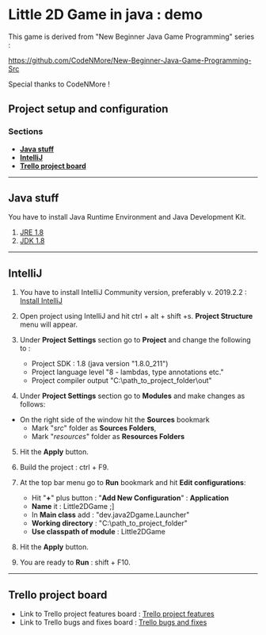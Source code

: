 # Little 2D Game in java : demo

This game is derived from "New Beginner Java Game Programming" series : 

https://github.com/CodeNMore/New-Beginner-Java-Game-Programming-Src

Special thanks to CodeNMore !

## Project setup and configuration

### Sections

- [**Java stuff**](#Installing-Java-stuff)
- [**IntelliJ**](#IntelliJ)
- [**Trello project board**](#Trello-project-board)

---

## Java stuff

You have to install Java Runtime Environment and Java Development Kit.


1. [JRE 1.8](https://www.oracle.com/technetwork/java/javase/downloads/jre8-downloads-2133155.html)
2. [JDK 1.8](https://www.oracle.com/technetwork/java/javase/downloads/jdk8-downloads-2133151.html)


---

## IntelliJ

1. You have to install IntelliJ Community version, preferably v. 2019.2.2 :
[Install IntelliJ](https://www.jetbrains.com/idea/download/#section=windows)

2. Open project using IntelliJ and hit ctrl + alt + shift +s. **Project Structure** menu will appear.

3. Under **Project Settings** section go to **Project** and change the following to : 
    - Project SDK : 1.8 (java version "1.8.0_211")
    - Project language level "8 - lambdas, type annotations etc."
    - Project compiler output "C:\path_to_project_folder\out"

4. Under **Project Settings** section go to **Modules** and make changes as follows:
- On the right side of the window hit the **Sources** bookmark
    - Mark "*src*" folder as **Sources Folders**,
    - Mark "*resources*" folder as **Resources Folders**

5. Hit the **Apply** button.

6. Build the project : ctrl + F9.

7. At the top bar menu go to **Run** bookmark and hit **Edit configurations**:
    - Hit "**+**" plus button : "**Add New Configuration**" : **Application**
    - **Name** it : Little2DGame ;]
    - In **Main class** add : "dev.java2Dgame.Launcher"
    - **Working directory** : "C:\path_to_project_folder"
    - **Use classpath of module** : Little2DGame

8. Hit the **Apply** button.

9. You are ready to **Run** : shift + F10.
---

## Trello project board

- Link to Trello project features board : [Trello project features](https://trello.com/b/sX3Kb6dl/little-java-game-development)
- Link to Trello bugs and fixes board : [Trello bugs and fixes](https://trello.com/b/11dnnJxm/sugestions-bugs)
